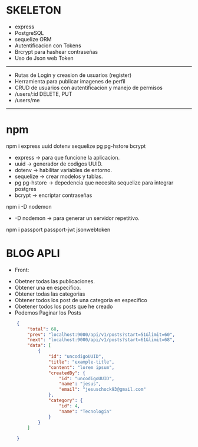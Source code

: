 # SKELETON

- express
- PostgreSQL
- sequelize ORM
- Autentificacion con Tokens
- Brcrypt para hashear contraseñas
- Uso de Json web Token

---

- Rutas de Login y creasion de usuarios (register)
- Herramienta para publicar imagenes de perfil
- CRUD de usuarios con autentificacion y manejo de permisos
- /users/:id DELETE, PUT
- /users/me

---

# npm

npm i express uuid dotenv sequelize pg pg-hstore bcrypt
- express -> para que funcione la aplicacion.
- uuid -> generador de codigos UUID.
- dotenv -> habilitar variables de entorno.
- sequelize -> crear modelos y tablas.
- pg pg-hstore -> depedencia que necesita sequelize para integrar postgres
- bcrypt -> encriptar contraseñas

npm i -D nodemon
- -D nodemon -> para generar un servidor repetitivo.

npm i passport passport-jwt jsonwebtoken

# BLOG APLI

- Front:
* Obetner todas las publicaciones.
* Obtener una en especifico.
* Obtener todas las categorias
* Obtener todos los post de una categoria en especifico
* Obetener todos los posts que he creado
* Podemos Paginar los Posts

```json
    {
        "total": 68,
        "prev": "localhost:9000/api/v1/posts?start=51&limit=60",
        "next": "localhost:9000/api/v1/posts?start=61&limit=68",
        "data": [
            {
                "id": "uncodigoUUID",
                "title": "example-title",
                "content": "lorem ipsum",
                "createdBy": {
                    "id": "uncodigoUUID",
                    "name": "jesus",
                    "email": "jesuschock93@gmail.com"
                },
                "category": {
                    "id": 4,
                    "name": "Tecnologia"
                }
            }
        ]

    }